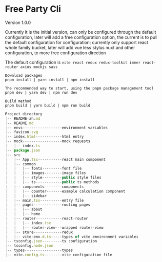 # Free Party Cli

Version 1.0.0

Currently it is the initial version, can only be configured through the default configuration, later will add a free configuration option, the current is to pull the default configuration for configuration; currently only support react whole family bucket, later will add vue less stylus nuxt and other configuration, to more free configuration direction

The default configuration is ``vite react redux redux-toolkit immer react-router axios mockjs sass``


```node
Download packages
pnpm install | yarn install | npm install

The recommended way to start, using the pnpm package management tool
pnpm dev | yarn dev | npm run dev

Build method
pnpm build | yarn build | npm run build
```

```javascript
Project directory
|-- README-zh.md
|-- README.md
|-- envs------------------environment variables
|-- favicon.svg
|-- index.html------------html entry
|-- mock------------------mock requests
|   |-- index.ts        
|-- package.json
|-- src
|   |-- App.tsx-----------react main component
|   |-- common
|   |   |-- fonts---------font file
|   |   |-- images--------image files
|   |   |-- style---------public style files
|   |   |-- ts------------public ts methods
|   |-- components--------components
|   |   |-- counter-------example calculation component
|   |   |-- sidebar
|   |-- main.tsx----------entry file
|   |-- pages-------------routing pages
|   |   |-- about
|   |   |-- home
|   |-- router------------react-router
|   |   |-- index.tsx
|   |   |-- router-view---wrapped router-view
|   |-- store-------------redux
|   |-- vite-env.d.ts-----types of vite environment variables
|-- tsconfig.json---------ts configuration
|-- tsconfig.node.json
|-- types-----------------types
|-- vite.config.ts--------vite configuration file
```